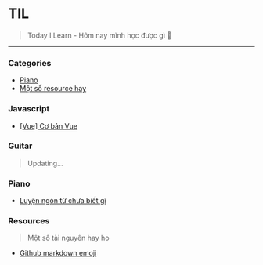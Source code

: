 # TIL
> Today I Learn - Hôm nay mình học được gì :muscle:
---
### Categories

* [Piano](#piano)
* [Một số resource hay](#Resources)


### Javascript
* [[Vue] Cơ bản Vue](javascript/vue/syntax.md)

### Guitar
> Updating...

### Piano
* [Luyện ngón từ chưa biết gì](music/piano/finger_practice.md)

### Resources
> Một số tài nguyên hay ho
- [Github markdown emoji](resource/github_emoji.md)
